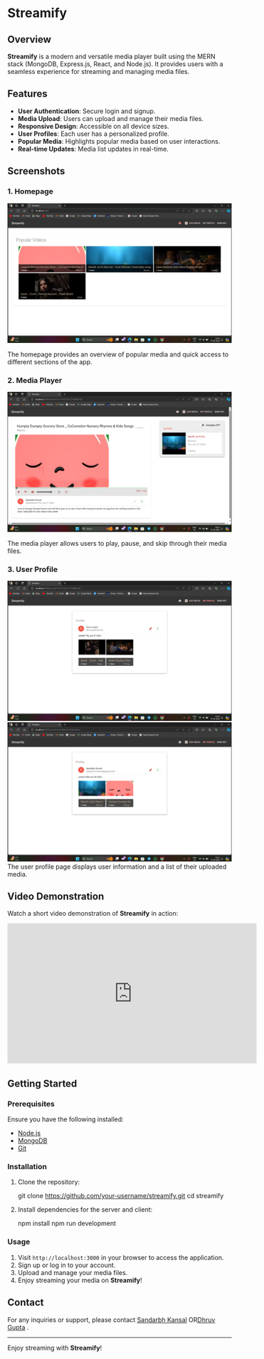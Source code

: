 # Streamify

## Overview

**Streamify** is a modern and versatile media player built using the MERN stack (MongoDB, Express.js, React, and Node.js). It provides users with a seamless experience for streaming and managing media files.

## Features

- **User Authentication**: Secure login and signup.
- **Media Upload**: Users can upload and manage their media files.
- **Responsive Design**: Accessible on all device sizes.
- **User Profiles**: Each user has a personalized profile.
- **Popular Media**: Highlights popular media based on user interactions.
- **Real-time Updates**: Media list updates in real-time.

## Screenshots

### 1. Homepage

![Homepage](streamify.png)

The homepage provides an overview of popular media and quick access to different sections of the app.

### 2. Media Player

![Media Player](play1.png)

The media player allows users to play, pause, and skip through their media files.

### 3. User Profile

![User Profile1](profile1.png)
![Upload Profile2](profile2.png)
The user profile page displays user information and a list of their uploaded media.




## Video Demonstration

Watch a short video demonstration of **Streamify** in action:

<div align="center">
  <iframe width="560" height="315" src="https://www.youtube.com/embed/radwVVnNJyA?si=TMbIO2Ya3qgqsT1Z" title="YouTube video player" frameborder="0" allow="accelerometer; autoplay; clipboard-write; encrypted-media; gyroscope; picture-in-picture; web-share" referrerpolicy="strict-origin-when-cross-origin" allowfullscreen></iframe>
</div>



## Getting Started

### Prerequisites

Ensure you have the following installed:

- [Node.js](https://nodejs.org/)
- [MongoDB](https://www.mongodb.com/)
- [Git](https://git-scm.com/)

### Installation

1. Clone the repository:

    
    git clone https://github.com/your-username/streamify.git
    cd streamify
    

2. Install dependencies for the server and client:

   npm install
   npm run development



### Usage

1. Visit `http://localhost:3000` in your browser to access the application.
2. Sign up or log in to your account.
3. Upload and manage your media files.
4. Enjoy streaming your media on **Streamify**!



## Contact

For any inquiries or support, please contact [Sandarbh Kansal](mailto:sandarbhkansal8@gmail.com) OR[Dhruv Gupta](mailto:dhruvdronzer9@gmail.com) .

---

Enjoy streaming with **Streamify**!

